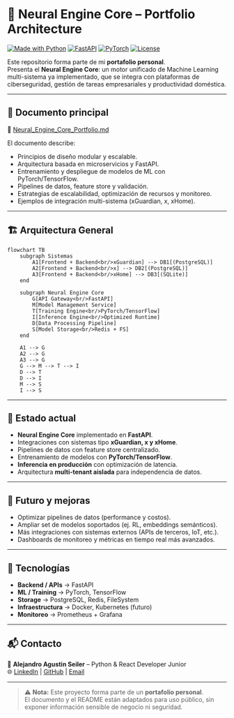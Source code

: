 # 🚀 Neural Engine Core – Portfolio Architecture

[![Made with Python](https://img.shields.io/badge/Made%20with-Python-3776AB?logo=python&logoColor=white)](https://www.python.org/)
[![FastAPI](https://img.shields.io/badge/Framework-FastAPI-009688?logo=fastapi)](https://fastapi.tiangolo.com/)
[![PyTorch](https://img.shields.io/badge/ML-PyTorch-EE4C2C?logo=pytorch)](https://pytorch.org/)
[![License](https://img.shields.io/badge/License-MIT-blue)](LICENSE)

Este repositorio forma parte de mi **portafolio personal**.  
Presenta el **Neural Engine Core**: un motor unificado de Machine Learning multi-sistema ya implementado, que se integra con plataformas de ciberseguridad, gestión de tareas empresariales y productividad doméstica.

---

## 📘 Documento principal

📄 [Neural_Engine_Core_Portfolio.md](Neural_Engine_Core_Portfolio.md)

El documento describe:
- Principios de diseño modular y escalable.
- Arquitectura basada en microservicios y FastAPI.
- Entrenamiento y despliegue de modelos de ML con PyTorch/TensorFlow.
- Pipelines de datos, feature store y validación.
- Estrategias de escalabilidad, optimización de recursos y monitoreo.
- Ejemplos de integración multi-sistema (xGuardian, x, xHome).

---

## 🏗️ Arquitectura General

```mermaid
flowchart TB
    subgraph Sistemas
        A1[Frontend + Backend<br/>xGuardian] --> DB1[(PostgreSQL)]
        A2[Frontend + Backend<br/>x] --> DB2[(PostgreSQL)]
        A3[Frontend + Backend<br/>xHome] --> DB3[(SQLite)]
    end

    subgraph Neural Engine Core
        G[API Gateway<br/>FastAPI]
        M[Model Management Service]
        T[Training Engine<br/>PyTorch/TensorFlow]
        I[Inference Engine<br/>Optimized Runtime]
        D[Data Processing Pipeline]
        S[Model Storage<br/>Redis + FS]
    end

    A1 --> G
    A2 --> G
    A3 --> G
    G --> M --> T --> I
    D --> T
    D --> I
    M --> S
    I --> S
```

---

## 🚀 Estado actual

- **Neural Engine Core** implementado en **FastAPI**.  
- Integraciones con sistemas tipo **xGuardian, x y xHome**.  
- Pipelines de datos con feature store centralizado.  
- Entrenamiento de modelos con **PyTorch/TensorFlow**.  
- **Inferencia en producción** con optimización de latencia.  
- Arquitectura **multi-tenant aislada** para independencia de datos.  

---

## 🔭 Futuro y mejoras

- Optimizar pipelines de datos (performance y costos).  
- Ampliar set de modelos soportados (ej. RL, embeddings semánticos).  
- Más integraciones con sistemas externos (APIs de terceros, IoT, etc.).  
- Dashboards de monitoreo y métricas en tiempo real más avanzados.  

---

## 🧩 Tecnologías

- **Backend / APIs** → FastAPI  
- **ML / Training** → PyTorch, TensorFlow  
- **Storage** → PostgreSQL, Redis, FileSystem  
- **Infraestructura** → Docker, Kubernetes (futuro)  
- **Monitoreo** → Prometheus + Grafana  

---

## 📬 Contacto

👤 **Alejandro Agustin Seiler** – Python & React Developer Junior  
🌐 [LinkedIn](https://www.linkedin.com/in/alejandroseiler/) | [GitHub](https://github.com/AlejandroASeiler) | [Email](agustinseiler@outlook.com)

---

> ⚠️ **Nota:** Este proyecto forma parte de un **portafolio personal**.  
> El documento y el README están adaptados para uso público, sin exponer información sensible de negocio ni seguridad.
